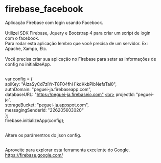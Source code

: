 # firebase_facebook
Aplicação Firebase com login usando Facebook.
<br><br>
Utilizei SDK Firebase, Jquery e Bootstrap 4 para criar um script de login com o facebook. <br>
Para rodar esta aplicação lembro que você precisa de um servidor. Ex: Apache, Xampp, Etc.
<br><br>
Você precisa criar sua aplicação no Firebase para setar as informações de config no initializeApp.
<br><br>

var config = {<br>
    apiKey: "AIzaSyCd7zlYr-T8F04fhH1kdKkbPlbNefsTal0",<br>
    authDomain: "peguei-ja.firebaseapp.com",<br>
    databaseURL: "https://peguei-ja.firebaseio.com",<br>
    projectId: "peguei-ja",<br>
    storageBucket: "peguei-ja.appspot.com",<br>
    messagingSenderId: "226205603020"<br>
};<br>
firebase.initializeApp(config);<br><br>

Altere os parâmentros do json config.
<br><br>

Aproveite para explorar esta ferramenta excelente do Google.
https://firebase.google.com/


